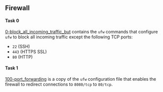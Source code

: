 ## Firewall

#### Task 0
[0-block_all_incoming_traffic_but](0-block_all_incoming_traffic_but) contains the `ufw` commands that configure `ufw` to block all incoming traffic except the following TCP ports:
- `22` (SSH)
- `443` (HTTPS SSL)
- `80` (HTTP)

#### Task 1
[100-port_forwarding](100-port_forwarding) is a copy of the `ufw` configuration file that enables the firewall to redirect connections to `8080/tcp` to `80/tcp`.
